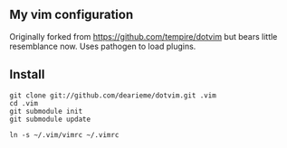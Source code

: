 ## My vim configuration

Originally forked from https://github.com/tempire/dotvim but bears little
resemblance now. Uses pathogen to load plugins.

## Install

    git clone git://github.com/dearieme/dotvim.git .vim
    cd .vim
    git submodule init
    git submodule update

    ln -s ~/.vim/vimrc ~/.vimrc


